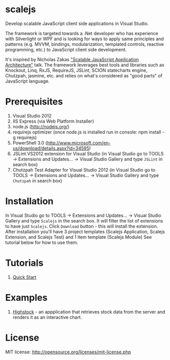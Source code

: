scalejs
=======

Develop scalable JavaScript client side applications in Visual Studio.

The framework is targeted towards a .Net developer who has experience with Silverlight or WPF 
and is looking for ways to apply same principles and patterns 
(e.g. MVVM, bindings, modularization, templated controls, reactive programming, etc.)
 to JavaScript client side development. 

It's inspired by Nicholas Zakas <a href="http://www.youtube.com/watch?v=vXjVFPosQHw">"Scalable JavaScript Application Architecture"</a> talk. 
The framework leverages best tools and libraries such as Knockout, Linq, RxJS, RequireJS, JSLint, SCION statecharts engine, Chutzpah, jasmine, etc. and relies on what's considered as "good parts" of JavaScript language.

Prerequisites
=============
1. Visual Studio 2012
2. IIS Express (via Web Platform Installer)
3. node.js (http://nodejs.org/)
4. requirejs optimizer (once node.js is installed run in console: npm install -g requirejs)
5. PowerShell 3.0 (http://www.microsoft.com/en-us/download/details.aspx?id=34595)
6. JSLint.VS2012 extension for Visual Studio (in Visual Studio go to TOOLS -> Extensions and Updates... -> Visual Studio Gallery and type `JSLint` in search box)
7. Chutzpah Test Adapter for Visual Studio 2012 (in Visual Studio go to TOOLS -> Extensions and Updates... -> Visual Studio Gallery and type `Chutzpah` in search box)

Installation
============
In Visual Studio go to TOOLS -> Extensions and Updates... -> Visual Studio Gallery and type `Scalejs` in the search box. It will filter the list of extensions to have just `Scalejs`. Click `Download` button - this will install the extension.
After installation you'll have 3 project templates (Scalejs Application, Scalejs Extension, and Scalejs Test)  and 1 item template (Scalejs Module)
See tutorial below for how to use them. 

Tutorials
=========
1. [Quick Start](https://github.com/lisovin/scalejs/wiki/Quick-Start)

Examples
========
1. [Highstock](https://github.com/lisovin/scalejs-examples/tree/master/Highstock) - an appplication that retrieves stock data from the server and renders it as an interactive chart. 

License
=======
MIT license: http://opensource.org/licenses/mit-license.php

